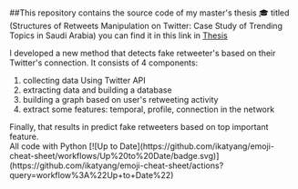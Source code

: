 ##This repository contains the source code of my master's thesis :mortar_board: titled (Structures of Retweets Manipulation on Twitter: Case Study of Trending Topics in Saudi Arabia)
 you can find it in this link in [Thesis](<https://kausp.sa/Details/Thesis/146506/>)

I developed a new method that detects fake retweeter's based on their Twitter's connection. It consists of 4 components: <br>
<ol>
<li> collecting data Using Twitter API </li>
<li> extracting data and building a database </li> 
<li> building a graph based on user's retweeting activity </li>
<li> extract some features: temporal, profile,  connection in the network </li>
</ol>
Finally, that results in predict fake retweeters based on top important feature.  <br>
All code with Python [![Up to Date](https://github.com/ikatyang/emoji-cheat-sheet/workflows/Up%20to%20Date/badge.svg)](https://github.com/ikatyang/emoji-cheat-sheet/actions?query=workflow%3A%22Up+to+Date%22)
